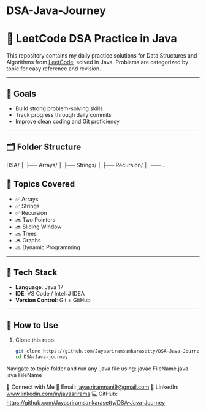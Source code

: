 # DSA-Java-Journey
# 📘 LeetCode DSA Practice in Java

This repository contains my daily practice solutions for Data Structures and Algorithms from [LeetCode](https://leetcode.com), solved in Java. Problems are categorized by topic for easy reference and revision.

---

## 🚀 Goals

- Build strong problem-solving skills
- Track progress through daily commits
- Improve clean coding and Git proficiency

---

## 🗂️ Folder Structure

DSA/
│
├── Arrays/
│
├── Strings/
│
├── Recursion/
│
└── ...

## 📌 Topics Covered

- ✅ Arrays
- ✅ Strings
- ✅ Recursion
- 🔜 Two Pointers
- 🔜 Sliding Window
- 🔜 Trees
- 🔜 Graphs
- 🔜 Dynamic Programming

---

## 🔧 Tech Stack

- **Language**: Java 17
- **IDE**: VS Code / IntelliJ IDEA
- **Version Control**: Git + GitHub

---

## 📎 How to Use

1. Clone this repo:
   ```bash
   git clone https://github.com/Jayasriramsankarasetty/DSA-Java-Journey.git
   cd DSA-Java-journey
Navigate to topic folder and run any .java file using:
javac FileName.java
java FileName

🤝 Connect with Me
📧 Email: jayasriramnani9@gmail.com
💼 LinkedIn: www.linkedin.com/in/jayasrirams
💻 GitHub: https://github.com/Jayasriramsankarasetty/DSA-Java-Journey
